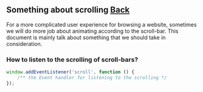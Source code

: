 ## Something about scrolling [Back](./../qa.md)

For a more complicated user experience for browsing a website, sometimes we will do more job about animating according to the scroll-bar. This document is mainly talk about something that we should take in consideration.

### How to listen to the scrolling of scroll-bars?

```js
window.addEventListener('scroll', function () {
    /** the Event handler for listening to the scrolling */	
});
```
